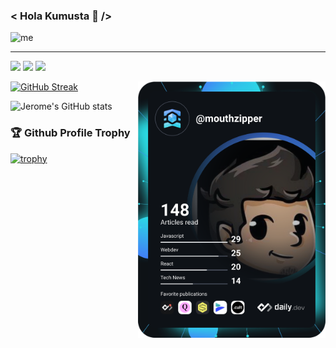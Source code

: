 ### < Hola Kumusta  👋  />
![me](https://ramosjero.me/social.png)
___
<div align="left">

  <a href="https://www.twitter.com/mouthzipperio"><img src="https://img.shields.io/badge/Twitter-1DA1F2?style=for-the-badge&logo=twitter&logoColor=white" height=30></a>
  <a href="mailto:ramos.jeromeh@@gmail.com"><img src="https://img.shields.io/badge/Gmail-D14836?style=for-the-badge&logo=gmail&logoColor=white" height=30></a>
  <a href="https://www.linkedin.com/in/jeromeramos"><img src="https://img.shields.io/badge/LinkedIn-0077B5?style=for-the-badge&logo=linkedin&logoColor=white" height=30></a>

  <a href="https://api.daily.dev/get?r=mouthzipper" target="_blank">
    <img
      width="300"
      align="right"
      src="https://raw.githubusercontent.com/mouthzipper/mouthzipper/devcard/devcard.svg" alt="Jerome Ramos's Dev Card"
    />
  </a>
</div>


[![GitHub Streak](https://github-readme-streak-stats.herokuapp.com/?user=mouthzipper)](https://git.io/streak-stats)


![Jerome's GitHub stats](https://github-readme-stats.vercel.app/api?username=mouthzipper)

### 🏆 Github Profile Trophy

[![trophy](https://github-profile-trophy.vercel.app/?username=mouthzipper&theme=monokai&margin-w=15&margin-h=15&&no-frame=true&row=1)](https://github.com/ryo-ma/github-profile-trophy)
